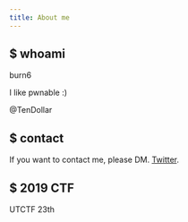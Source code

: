 ```yaml
---
title: About me
---
```


## $ whoami
burn6

I like pwnable :)

@TenDollar

## $ contact
If you want to contact me, please DM. [Twitter](https://twitter.com/_bskim).

## $ 2019 CTF
UTCTF 23th
